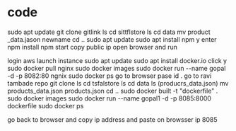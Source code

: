 # code
sudo apt update
git clone gitlink
ls
cd sittflstore
ls
cd data
mv product _data.jason newname
cd ..
sudo apt update
sudo apt install npm
y
enter
npm install
npm start
copy public ip
open browser and run


login aws
launch instance
sudo apt update
sudo apt install docker.io
click y
sudo docker pull nginx
sudo docker images
sudo docker run --name gopal -d -p 8082:80 ngnix
sudo docker ps
go to browser pase id .
go to ravi tambade repo
git clone
ls
cd tsfalstore
ls
cd data
ls (producrs_data.json)
mv products_data.json products.json
cd ..
sudo docker built -t "dockerfile" .
sudo docker images
sudo docker run --name gopal1 -d -p 8085:8000 dockerfile
sudo docker ps

go back to browser and copy ip address and paste on browsser
ip 8085
